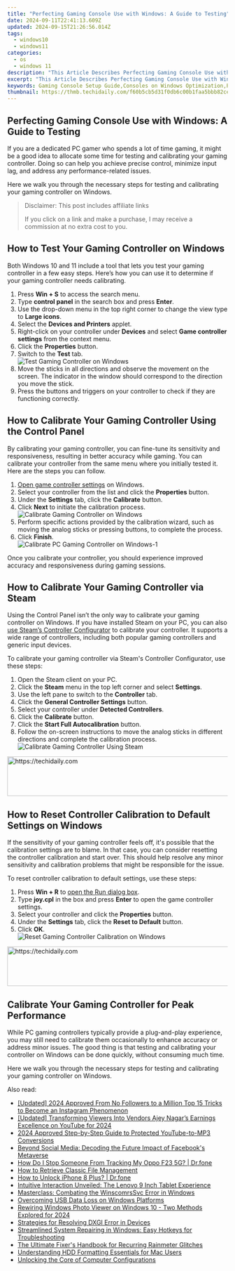 ```yaml
---
title: "Perfecting Gaming Console Use with Windows: A Guide to Testing"
date: 2024-09-11T22:41:13.609Z
updated: 2024-09-15T21:26:56.014Z
tags:
  - windows10
  - windows11
categories:
  - os
  - windows 11
description: "This Article Describes Perfecting Gaming Console Use with Windows: A Guide to Testing"
excerpt: "This Article Describes Perfecting Gaming Console Use with Windows: A Guide to Testing"
keywords: Gaming Console Setup Guide,Consoles on Windows Optimization,PC Gaming Console Integration,Win-Console Performance Tuning,Console Compatibility Test,Enhancing Gaming on Windows,Testing System for Consoles
thumbnail: https://thmb.techidaily.com/f60b5cb5d31f0db6c00b1faa5bbb82ce655e5c5fa0350104266b8258e603ad98.png
---
```


## Perfecting Gaming Console Use with Windows: A Guide to Testing

 If you are a dedicated PC gamer who spends a lot of time gaming, it might be a good idea to allocate some time for testing and calibrating your gaming controller. Doing so can help you achieve precise control, minimize input lag, and address any performance-related issues.

 Here we walk you through the necessary steps for testing and calibrating your gaming controller on Windows.

>  Disclaimer: This post includes affiliate links
>
>  If you click on a link and make a purchase, I may receive a commission at no extra cost to you.
>

## How to Test Your Gaming Controller on Windows

 Both Windows 10 and 11 include a tool that lets you test your gaming controller in a few easy steps. Here’s how you can use it to determine if your gaming controller needs calibrating.

1. Press **Win + S** to access the search menu.
2. Type **control panel** in the search box and press **Enter**.
3. Use the drop-down menu in the top right corner to change the view type to **Large icons**.
4. Select the **Devices and Printers** applet.
5. Right-click on your controller under **Devices** and select **Game controller settings** from the context menu.
6. Click the **Properties** button.
7. Switch to the **Test** tab.  
![Test Gaming Controller on Windows](https://static1.makeuseofimages.com/wordpress/wp-content/uploads/2023/05/test-gaming-controller-on-windows.jpg)
8. Move the sticks in all directions and observe the movement on the screen. The indicator in the window should correspond to the direction you move the stick.
9. Press the buttons and triggers on your controller to check if they are functioning correctly.

## How to Calibrate Your Gaming Controller Using the Control Panel

 By calibrating your gaming controller, you can fine-tune its sensitivity and responsiveness, resulting in better accuracy while gaming. You can calibrate your controller from the same menu where you initially tested it. Here are the steps you can follow.

1. [Open game controller settings](https://www.makeuseof.com/how-to-launch-game-controllers-settings-windows-11/) on Windows.
2. Select your controller from the list and click the **Properties** button.
3. Under the **Settings** tab, click the **Calibrate** button.
4. Click **Next** to initiate the calibration process.  
![Calibrate Gaming Controller on Windows](https://static1.makeuseofimages.com/wordpress/wp-content/uploads/2023/05/calibrate-gaming-controller-on-windows.jpg)
5. Perform specific actions provided by the calibration wizard, such as moving the analog sticks or pressing buttons, to complete the process.
6. Click **Finish**.  
![Calibrate PC Gaming Controller on Windows-1](https://static1.makeuseofimages.com/wordpress/wp-content/uploads/2023/05/calibrate-pc-gaming-controller-on-windows-1.jpg)

 Once you calibrate your controller, you should experience improved accuracy and responsiveness during gaming sessions.

## How to Calibrate Your Gaming Controller via Steam

 Using the Control Panel isn’t the only way to calibrate your gaming controller on Windows. If you have installed Steam on your PC, you can also [use Steam’s Controller Configurator](https://www.makeuseof.com/steam-controller-configurator-explained/) to calibrate your controller. It supports a wide range of controllers, including both popular gaming controllers and generic input devices.

 To calibrate your gaming controller via Steam's Controller Configurator, use these steps:

1. Open the Steam client on your PC.
2. Click the **Steam** menu in the top left corner and select **Settings**.
3. Use the left pane to switch to the **Controller** tab.
4. Click the **General Controller Settings** button.
5. Select your controller under **Detected Controllers**.
6. Click the **Calibrate** button.
7. Click the **Start Full Autocalibration** button.
8. Follow the on-screen instructions to move the analog sticks in different directions and complete the calibration process.  
![Calibrate Gaming Controller Using Steam](https://static1.makeuseofimages.com/wordpress/wp-content/uploads/2023/05/calibrate-gaming-controller-using-steam.jpg)

<!-- affiliate ads begin -->
<a href="https://ephamedtechinc.pxf.io/c/5597632/2136626/26400" target="_top" id="2136626">
  <img src="//a.impactradius-go.com/display-ad/26400-2136626" border="0" alt="https://techidaily.com" width="728" height="90"/>
</a>
<img height="0" width="0" src="https://ephamedtechinc.pxf.io/i/5597632/2136626/26400" style="position:absolute;visibility:hidden;" border="0" />
<!-- affiliate ads end -->

## How to Reset Controller Calibration to Default Settings on Windows

 If the sensitivity of your gaming controller feels off, it's possible that the calibration settings are to blame. In that case, you can consider resetting the controller calibration and start over. This should help resolve any minor sensitivity and calibration problems that might be responsible for the issue.

 To reset controller calibration to default settings, use these steps:

1. Press **Win + R** to [open the Run dialog box](https://www.makeuseof.com/windows-open-run-command-dialog-box/).
2. Type **joy.cpl** in the box and press **Enter** to open the game controller settings.
3. Select your controller and click the **Properties** button.
4. Under the **Settings** tab, click the **Reset to Default** button.
5. Click **OK**.  
![Reset Gaming Controller Calibration on Windows](https://static1.makeuseofimages.com/wordpress/wp-content/uploads/2023/05/reset-gaming-controller-calibration-on-windows.jpg)

<!-- affiliate ads begin -->
<a href="https://appsumo.8odi.net/c/5597632/2137379/7443" target="_top" id="2137379">
  <img src="//a.impactradius-go.com/display-ad/7443-2137379" border="0" alt="https://techidaily.com" width="728" height="90"/>
</a>
<img height="0" width="0" src="https://appsumo.8odi.net/i/5597632/2137379/7443" style="position:absolute;visibility:hidden;" border="0" />
<!-- affiliate ads end -->

## Calibrate Your Gaming Controller for Peak Performance

 While PC gaming controllers typically provide a plug-and-play experience, you may still need to calibrate them occasionally to enhance accuracy or address minor issues. The good thing is that testing and calibrating your controller on Windows can be done quickly, without consuming much time.

 Here we walk you through the necessary steps for testing and calibrating your gaming controller on Windows.

<span class="atpl-alsoreadstyle">Also read:</span>
<div><ul>
<li><a href="https://instagram-video-recordings.techidaily.com/updated-2024-approved-from-no-followers-to-a-million-top-15-tricks-to-become-an-instagram-phenomenon/"><u>[Updated] 2024 Approved From No Followers to a Million Top 15 Tricks to Become an Instagram Phenomenon</u></a></li>
<li><a href="https://youtube-tips.techidaily.com/ed-transforming-viewers-into-vendors-ajey-nagars-earnings-excellence-on-youtube-for-2024/"><u>[Updated] Transforming Viewers Into Vendors Ajey Nagar’s Earnings Excellence on YouTube for 2024</u></a></li>
<li><a href="https://youtube-help.techidaily.com/2024-approved-step-by-step-guide-to-protected-youtube-to-mp3-conversions/"><u>2024 Approved Step-by-Step Guide to Protected YouTube-to-MP3 Conversions</u></a></li>
<li><a href="https://facebook.techidaily.com/beyond-social-media-decoding-the-future-impact-of-facebooks-metaverse/"><u>Beyond Social Media: Decoding the Future Impact of Facebook's Metaverse</u></a></li>
<li><a href="https://android-location-track.techidaily.com/how-do-i-stop-someone-from-tracking-my-oppo-f23-5g-drfone-by-drfone-virtual-android/"><u>How Do I Stop Someone From Tracking My Oppo F23 5G? | Dr.fone</u></a></li>
<li><a href="https://windows11.techidaily.com/how-to-retrieve-classic-file-management/"><u>How to Retrieve Classic File Management</u></a></li>
<li><a href="https://iphone-unlock.techidaily.com/how-to-unlock-iphone-8-plus-drfone-by-drfone-ios/"><u>How to Unlock iPhone 8 Plus? | Dr.fone</u></a></li>
<li><a href="https://buynow-reviews.techidaily.com/intuitive-interaction-unveiled-the-lenovo-9-inch-tablet-experience/"><u>Intuitive Interaction Unveiled: The Lenovo 9 Inch Tablet Experience</u></a></li>
<li><a href="https://windows11.techidaily.com/masterclass-combating-the-winscomrssvc-error-in-windows/"><u>Masterclass: Combating the WinscomrsSvc Error in Windows</u></a></li>
<li><a href="https://windows11.techidaily.com/overcoming-usb-data-loss-on-windows-platforms/"><u>Overcoming USB Data Loss on Windows Platforms</u></a></li>
<li><a href="https://extra-guidance.techidaily.com/rewiring-windows-photo-viewer-on-windows-10-two-methods-explored-for-2024/"><u>Rewiring Windows Photo Viewer on Windows 10 - Two Methods Explored for 2024</u></a></li>
<li><a href="https://windows11.techidaily.com/strategies-for-resolving-dxgi-error-in-devices/"><u>Strategies for Resolving DXGI Error in Devices</u></a></li>
<li><a href="https://windows11.techidaily.com/streamlined-system-repairing-in-windows-easy-hotkeys-for-troubleshooting/"><u>Streamlined System Repairing in Windows: Easy Hotkeys for Troubleshooting</u></a></li>
<li><a href="https://windows11.techidaily.com/the-ultimate-fixers-handbook-for-recurring-rainmeter-glitches/"><u>The Ultimate Fixer's Handbook for Recurring Rainmeter Glitches</u></a></li>
<li><a href="https://data-wizards.techidaily.com/understanding-hdd-formatting-essentials-for-mac-users/"><u>Understanding HDD Formatting Essentials for Mac Users</u></a></li>
<li><a href="https://windows11.techidaily.com/unlocking-the-core-of-computer-configurations/"><u>Unlocking the Core of Computer Configurations</u></a></li>
</ul></div>

<ins class="adsbygoogle"
      style="display:block"
      data-ad-client="ca-pub-7571918770474297"
      data-ad-slot="8358498916"
      data-ad-format="auto"
      data-full-width-responsive="true"></ins>
    